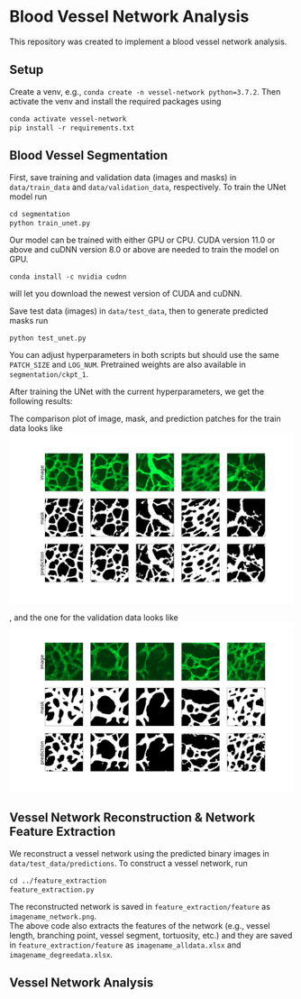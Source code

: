 # Blood Vessel Network Analysis

This repository was created to implement a blood vessel network analysis.

## Setup
Create a venv, e.g., `conda create -n vessel-network python=3.7.2`.
Then activate the venv and install the required packages using 
```
conda activate vessel-network
pip install -r requirements.txt
```

## Blood Vessel Segmentation
First, save training and validation data (images and masks) in `data/train_data` and `data/validation_data`, respectively.
To train the UNet model run
```
cd segmentation
python train_unet.py
```
Our model can be trained with either GPU or CPU. CUDA version 11.0 or above and cuDNN version 8.0 or above are needed to train the model on GPU.
```
conda install -c nvidia cudnn
```
will let you download the newest version of CUDA and cuDNN.

Save test data (images) in `data/test_data`, then to generate predicted masks run
```
python test_unet.py
```
You can adjust hyperparameters in both scripts but should use the same `PATCH_SIZE` and `LOG_NUM`. Pretrained weights are also available in `segmentation/ckpt_1`.

After training the UNet with the current hyperparameters, we get the following results:  

The comparison plot of image, mask, and prediction patches for the train data looks like
<img src="data/train_data/comparison_plot.png" width="700">

, and the one for the validation data looks like
<img src="data/validation_data/comparison_plot.png" width="700">

## Vessel Network Reconstruction & Network Feature Extraction
We reconstruct a vessel network using the predicted binary images in `data/test_data/predictions`. To construct a vessel network, run
```
cd ../feature_extraction
feature_extraction.py
```
The reconstructed network is saved in `feature_extraction/feature` as `imagename_network.png`.           
The above code also extracts the features of the network (e.g., vessel length, branching point, vessel segment, tortuosity, etc.) and they are saved in `feature_extraction/feature` as `imagename_alldata.xlsx` and `imagename_degreedata.xlsx`.

## Vessel Network Analysis

